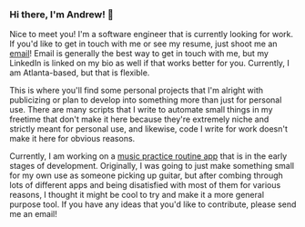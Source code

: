 ### Hi there, I'm Andrew! 👋

Nice to meet you! I'm a software engineer that is currently looking for work. If you'd like to get in touch with me or see my resume, just shoot me an [email](mailto:atsuh0124@gmail.com)! Email is generally the best way to get in touch with me, but my LinkedIn is linked on my bio as well if that works better for you. Currently, I am Atlanta-based, but that is flexible.

This is where you'll find some personal projects that I'm alright with publicizing or plan to develop into something more than just for personal use. There are many scripts that I write to automate small things in my freetime that don't make it here because they're extremely niche and strictly meant for personal use, and likewise, code I write for work doesn't make it here for obvious reasons.

Currently, I am working on a [music practice routine app](https://github.com/atsuh0124/music-practice-routine) that is in the early stages of development. Originally, I was going to just make something small for my own use as someone picking up guitar, but after combing through lots of different apps and being disatisfied with most of them for various reasons, I thought it might be cool to try and make it a more general purpose tool. If you have any ideas that you'd like to contribute, please send me an email!

